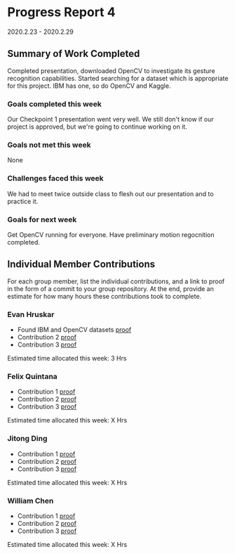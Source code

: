 # Progress Report 4

2020.2.23 - 2020.2.29

## Summary of Work Completed

Completed presentation, downloaded OpenCV to investigate its gesture recognition capabilities.
Started searching for a dataset which is appropriate for this project. IBM has one, so do OpenCV and Kaggle.

### Goals completed this week

Our Checkpoint 1 presentation went very well. We still don't know if our project is approved, but we're going to continue working on it.

### Goals not met this week

None

### Challenges faced this week

We had to meet twice outside class to flesh out our presentation and to practice it.

### Goals for next week

Get OpenCV running for everyone. Have preliminary motion regocnition completed.

## Individual Member Contributions

For each group member, list the individual contributions, and a link to proof in the form of a commit to your group repository. At the end, provide an estimate for how many hours these contributions took to complete.

### Evan Hruskar

- Found IBM and OpenCV datasets [proof](http://www.research.ibm.com/dvsgesture/) 
- Contribution 2 [proof](link) 
- Contribution 3 [proof](link)

Estimated time allocated this week: 3 Hrs

### Felix Quintana

- Contribution 1 [proof](link) 
- Contribution 2 [proof](link) 
- Contribution 3 [proof](link)

Estimated time allocated this week: X Hrs

### Jitong Ding

- Contribution 1 [proof](link) 
- Contribution 2 [proof](link) 
- Contribution 3 [proof](link)

Estimated time allocated this week: X Hrs

### William Chen

- Contribution 1 [proof](link) 
- Contribution 2 [proof](link) 
- Contribution 3 [proof](link)

Estimated time allocated this week: X Hrs
